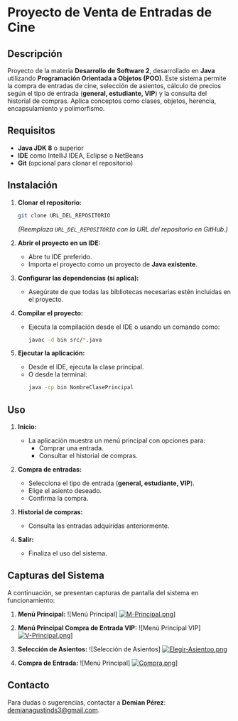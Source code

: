 # Proyecto de Venta de Entradas de Cine

## Descripción
Proyecto de la materia **Desarrollo de Software 2**, desarrollado en **Java** utilizando **Programación Orientada a Objetos (POO)**. Este sistema permite la compra de entradas de cine, selección de asientos, cálculo de precios según el tipo de entrada (**general, estudiante, VIP**) y la consulta del historial de compras. Aplica conceptos como clases, objetos, herencia, encapsulamiento y polimorfismo.

## Requisitos
- **Java JDK 8** o superior
- **IDE** como IntelliJ IDEA, Eclipse o NetBeans
- **Git** (opcional para clonar el repositorio)

## Instalación
1. **Clonar el repositorio:**
   ```bash
   git clone URL_DEL_REPOSITORIO
   ```
   *(Reemplaza `URL_DEL_REPOSITORIO` con la URL del repositorio en GitHub.)*

2. **Abrir el proyecto en un IDE:**
   - Abre tu IDE preferido.
   - Importa el proyecto como un proyecto de **Java existente**.

3. **Configurar las dependencias (si aplica):**
   - Asegúrate de que todas las bibliotecas necesarias estén incluidas en el proyecto.

4. **Compilar el proyecto:**
   - Ejecuta la compilación desde el IDE o usando un comando como:
     ```bash
     javac -d bin src/*.java
     ```

5. **Ejecutar la aplicación:**
   - Desde el IDE, ejecuta la clase principal.
   - O desde la terminal:
     ```bash
     java -cp bin NombreClasePrincipal
     ```

## Uso
1. **Inicio:**
   - La aplicación muestra un menú principal con opciones para:
     - Comprar una entrada.
     - Consultar el historial de compras.

2. **Compra de entradas:**
   - Selecciona el tipo de entrada (**general, estudiante, VIP**).
   - Elige el asiento deseado.
   - Confirma la compra.

3. **Historial de compras:**
   - Consulta las entradas adquiridas anteriormente.

4. **Salir:**
   - Finaliza el uso del sistema.

## Capturas del Sistema
A continuación, se presentan capturas de pantalla del sistema en funcionamiento:

1. **Menú Principal:**
   ![Menú Principal]
   [![M-Principal.png](https://i.postimg.cc/vmM9VFzj/M-Principal.png)](https://postimg.cc/9D8z6kst)]
   
2. **Menú Principal Compra de Entrada VIP:**
   ![Menú Principal VIP]
[![V-Principal.png](https://i.postimg.cc/BQr2J11J/V-Principal.png)](https://postimg.cc/N5xK4F4n)]
   
3. **Selección de Asientos:**
   ![Selección de Asientos]
   [![Elegir-Asientoo.png](https://i.postimg.cc/521LLZ5Z/Elegir-Asientoo.png)](https://postimg.cc/bsCZjVBT)

5. **Compra de Entrada:**
   ![Menú Principal]
   [![Compra.png](https://i.postimg.cc/L40z0W9Y/Compra.png)](https://postimg.cc/qgyhNjC4)]
   
## Contacto
Para dudas o sugerencias, contactar a **Demian Pérez**: demianagustinds3@gmail.com.
